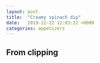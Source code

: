 ```yaml
---
layout: post
title:  "Creamy spinach dip"
date:   2019-12-22 12:03:21 +0000
categories: appetizers
---
```


## From clipping